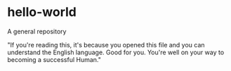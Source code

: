 # hello-world
A general repository

"If you're reading this, it's because you opened this file and you can understand the English language. Good for you. You're well on your way to becoming a successful Human." 
